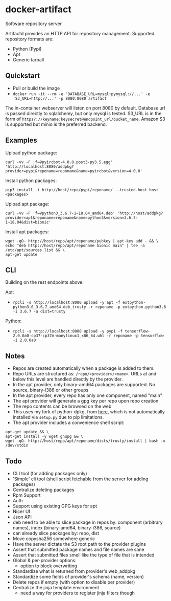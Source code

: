 
docker-artifact
===============

Software repository server

Artifactd provides an HTTP API for repository management. Supported repository formats are:

- Python (Pypi)
- Apt
- Generic tarball


Quickstart
----------

* Pull or build the image
* `docker run -it --rm -e 'DATABASE_URL=mysql+pymysql://...' -e 'S3_URL=http://...' -p 8080:8080 artifact`

The in-container webserver will listen on port 8080 by default. Database url is passed directly to sqlalchemy, but only
mysql is tested. S3_URL is in the form of `https?://keyname:keysecret@endpoint_url/bucket_name`. Amazon S3 is supported
but minio is the preferred backend.


Examples
--------

Upload python package:

`curl -vv -F 'f=@pyircbot-4.0.0.post3-py3.5.egg' 'http://localhost:8080/addpkg?provider=pypi&reponame=reponame&name=pyircbot&version=4.0.0'`


Install python packages:

`pip3 install -i http://host/repo/pypi/reponame/ --trusted-host host <packages>`


Upload apt package:

`curl -vv -F 'f=@python3_3.6.7-1~18.04_amd64.deb' 'http://host/addpkg?provider=apt&reponame=reponame&name=python3&version=3.6.7-1~18.04&dist=bionic'`


Install apt packages:

```
wget -qO- http://host/repo/apt/reponame/pubkey | apt-key add - && \
echo "deb http://host/repo/apt/reponame bionic main" | tee -a /etc/apt/sources.list && \
apt-get update
```


CLI
---

Building on the rest endpoints above:

Apt:

* `rpcli -s http://localhost:8080 upload -y apt -f extpython-python3.6_3.6.7_amd64.deb_trusty -r reponame -p extpython-python3.6 -i 3.6.7 -a dist=trusty`

Python:

* `rpcli -s http://localhost:8080 upload -y pypi -f tensorflow-2.0.0a0-cp37-cp37m-manylinux1_x86_64.whl -r reponame -p tensorflow -i 2.0.0a0`


Notes
-----

* Repos are created automatically when a package is added to them.
* Repo URLs are structured as: `/repo/<provider>/<name>`. URLs at and below this level are handled directly by
  the provider.
* In the apt provider, only binary-amd64 packages are supported. No source, binary-i386 or other groups
* In the apt provider, every repo has only one component, named "main"
* The apt provider will generate a gpg key per repo upon repo creation
* The repo contents can be browsed on the web
* This uses my fork of python-dpkg, from [here](https://git.davepedu.com/dave/python-dpkg), which is not automatically
  installed via `setup.py` due to pip limitations.
* The apt provider includes a convenience shell script:

```
apt-get update && \
apt-get install -y wget gnupg && \
wget -qO- http://host/repo/apt/reponame/dists/trusty/install | bash -x /dev/stdin
```

Todo
----

* CLI tool (for adding packages only)
* 'Simple' cli tool (shell script fetchable from the server for adding packages)
* Centralize deleting packages
* Rpm Support
* Auth
* Support using existing GPG keys for apt
* Nicer UI
* Json API
* deb need to be able to slice package in repos by: component (arbitrary names), index (binary-amd64, binary-i386, source)
* can already slice packages by: repo, dist
* Move copysha256 somewhere generic
* Have the server dictate the S3 root path to the provider plugins
* Assert that submitted package names and file names are sane
* Assert that submitted files smell like the type of file that is intended
* Global & per-provider options:
    * option to block overwriting
* Standardize what is returned from provider's web_addpkg
* Standardize some fields of provider's schema (name, version)
* Delete repos if empty (with option to disable per provider)
* Centralize the jinja template environment
    * need a way for providers to register jinja filters though
